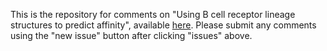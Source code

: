 This is the repository for comments on "Using B cell receptor lineage structures to predict affinity", available [here](https://arxiv.org/abs/2004.11868).
Please submit any comments using the "new issue" button after clicking "issues" above.

